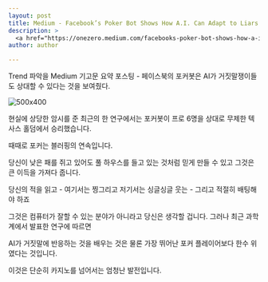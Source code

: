 ```yaml
---
layout: post
title: Medium - Facebook’s Poker Bot Shows How A.I. Can Adapt to Liars
description: >
  <a href="https://onezero.medium.com/facebooks-poker-bot-shows-how-a-i-can-adapt-to-liars-d10d5b75fac5">원문 - Dave Gershgorn in OneZero</a>
author: author

---
```


Trend 파악을 Medium 기고문 요약 포스팅 - 페이스북의 포커봇은 AI가 거짓말쟁이들도 상대할 수 있다는 것을 보여줬다.

![500x400](https://miro.medium.com/max/2000/1*3RyXNkus5ADGum9deW_RGw.jpeg)

현실에 상당한 암시를 준 최근의 한 연구에서는 포커봇이 프로 6명을 상대로 무제한 텍사스 홀덤에서 승리했습니다.

때때로 포커는 블러핑의 연속입니다.

당신이 낮은 패를 쥐고 있어도 풀 하우스를 들고 있는 것처럼 믿게 만들 수 있고 그것은 큰 이득을 가져다 줍니다.

당신의 적을 읽고 - 여기서는 찡그리고 저기서는 싱글싱글 웃는 - 그리고 적절히 배팅해야 하죠

그것은 컴퓨터가 잘할 수 있는 분야가 아니라고 당신은 생각할 겁니다. 그러나 최근 과학계에서 발표한 연구에 따르면

AI가 거짓말에 반응하는 것을 배우는 것은 물론 가장 뛰어난 포커 플레이어보다 한수 위였다는 것입니다.

이것은 단순히 카지노를 넘어서는 엄청난 발전입니다.

